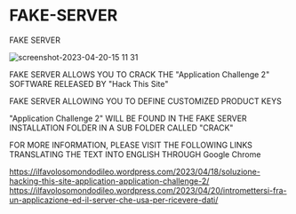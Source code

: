# FAKE-SERVER
FAKE SERVER

![screenshot-2023-04-20-15 11 31](https://github.com/810H4Z4RD/FAKE-SERVER/assets/131545730/156d88ba-bdd5-4217-b9c8-347bc264b3c4)

FAKE SERVER ALLOWS YOU TO CRACK THE "Application Challenge 2" SOFTWARE RELEASED BY "Hack This Site"

FAKE SERVER ALLOWING YOU TO DEFINE CUSTOMIZED PRODUCT KEYS

"Application Challenge 2" WILL BE FOUND IN THE FAKE SERVER INSTALLATION FOLDER IN A SUB FOLDER CALLED "CRACK"

FOR MORE INFORMATION, PLEASE VISIT THE FOLLOWING LINKS TRANSLATING THE TEXT INTO ENGLISH THROUGH Google Chrome

https://ilfavolosomondodileo.wordpress.com/2023/04/18/soluzione-hacking-this-site-application-application-challenge-2/
https://ilfavolosomondodileo.wordpress.com/2023/04/20/intromettersi-fra-un-applicazione-ed-il-server-che-usa-per-ricevere-dati/
